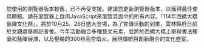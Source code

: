 您使用的瀏覽器版本較舊，已不再受支援。建議您更新瀏覽器版本，以獲得最佳使用體驗。請在瀏覽器上啟用JavaScript來瀏覽頁面中的所有內容。「114年西螺大橋藝陣文化祭」，將於10月25、26日盛大登場，為了宣傳活動的到來，雲林縣府日前於文觀處舉辦記者會。今年活動融合多種藝文元素，並將於西螺大橋上舉辦書法揮毫和藝陣展演，以及壓軸的300秒高空焰火，展現傳統與創新融合的文化盛宴。